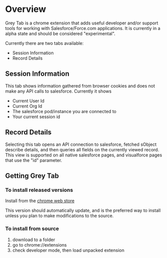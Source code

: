Overview
========

Grey Tab is a chrome extension that adds useful developer and/or support tools for working with Salesforce/Force.com applications.
It is currently in a alpha state and should be considered "experimental". 

Currently there are two tabs available:
 - Session Information
 - Record Details

Session Information
-------------------
This tab shows information gathered from browser cookies and does not make any API calls to salesforce.
Currently it shows
 - Current User Id
 - Current Org Id
 - The salesforce pod/instance you are connected to
 - Your current session id

Record Details
--------------
Selecting this tab opens an API connection to salesforce, fetched sObject describe details, and then queries all fields on the currently viewed record.
This view is supported on all native salesforce pages, and visualforce pages that use the "id" parameter.


Getting Grey Tab
----------------

### To install released versions
Install from the [chrome web store](https://chrome.google.com/webstore/detail/grey-tab/gdhilgkkfgmndikdhlenenjbacmnggmb) 

This version should automatically update, and is the preferred way to install unless you plan to make modifications to the source.

### To install from source

1. download to a folder
2. go to chrome://extensions
3. check developer mode, then load unpacked extension
